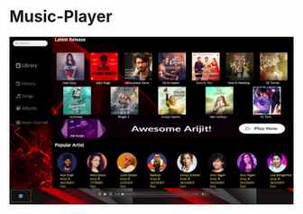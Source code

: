 # Music-Player

![alt text](https://github.com/ayush29azad/Music-Player/blob/master/Screenshot%202021-01-09%20at%206.41.54%20PM.png
)
